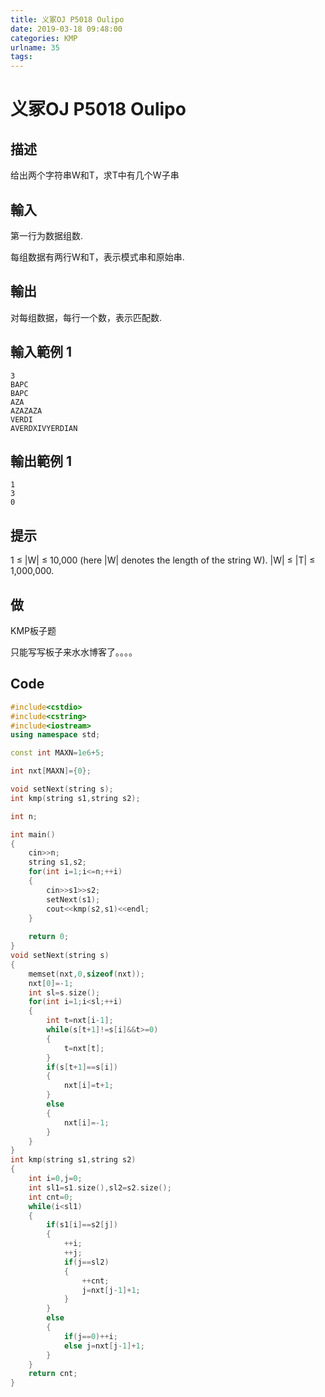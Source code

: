 ```yaml
---
title: 义冢OJ P5018 Oulipo
date: 2019-03-18 09:48:00
categories: KMP
urlname: 35
tags:
---
```

<!--markdown-->
# 义冢OJ P5018 Oulipo

## 描述

给出两个字符串W和T，求T中有几个W子串



## 輸入

第一行为数据组数.

每组数据有两行W和T，表示模式串和原始串.



## 輸出

对每组数据，每行一个数，表示匹配数.



## 輸入範例 1                 

```
3
BAPC
BAPC
AZA
AZAZAZA
VERDI
AVERDXIVYERDIAN
```

## 輸出範例 1

```
1
3
0
```

## 提示

1 ≤ |W| ≤ 10,000 (here |W| denotes the length of the string W). |W| ≤ |T| ≤ 1,000,000.

## 做

KMP板子题

只能写写板子来水水博客了。。。。

## Code

```cpp
#include<cstdio>
#include<cstring>
#include<iostream>
using namespace std;

const int MAXN=1e6+5;

int nxt[MAXN]={0};

void setNext(string s);
int kmp(string s1,string s2);

int n;

int main()
{
	cin>>n;
	string s1,s2;
	for(int i=1;i<=n;++i)
	{
		cin>>s1>>s2;
		setNext(s1);
		cout<<kmp(s2,s1)<<endl;
	}
	
	return 0;
}
void setNext(string s)
{
	memset(nxt,0,sizeof(nxt));
	nxt[0]=-1;
	int sl=s.size();
	for(int i=1;i<sl;++i)
	{
		int t=nxt[i-1];
		while(s[t+1]!=s[i]&&t>=0)
		{
			t=nxt[t];
		}
		if(s[t+1]==s[i])
		{
			nxt[i]=t+1;
		}
		else
		{
			nxt[i]=-1;
		}
	}
}
int kmp(string s1,string s2)
{
	int i=0,j=0;
	int sl1=s1.size(),sl2=s2.size();
	int cnt=0;
	while(i<sl1)
	{
		if(s1[i]==s2[j])
		{
			++i;
			++j;
			if(j==sl2)
			{
				++cnt;
				j=nxt[j-1]+1;
			}
		}
		else
		{
			if(j==0)++i;
			else j=nxt[j-1]+1;
		}
	}
	return cnt;
}
```

